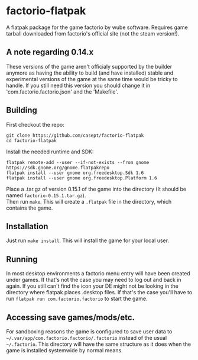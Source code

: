 # factorio-flatpak    

A flatpak package for the game factorio by wube software. Requires game tarball downloaded from factorio's official site (not the steam version!).     

## A note regarding 0.14.x      
These versions of the game aren't officialy supported by the builder anymore as having the ability to build (and have installed) stable and experimental versions of the game at the same time would be tricky to handle. If you still need this version you should change it in 'com.factorio.factorio.json' and the 'Makefile'.

## Building     
First checkout the repo:     
```
git clone https://github.com/casept/factorio-flatpak     
cd factorio-flatpak   
```

Install the needed runtime and SDK:        
```
flatpak remote-add --user --if-not-exists --from gnome https://sdk.gnome.org/gnome.flatpakrepo       
flatpak install --user gnome org.freedesktop.Sdk 1.6      
flatpak install --user gnome org.freedesktop.Platform 1.6          
```
Place a .tar.gz of version 0.15.1 of the game into the directory (It should be named `factorio-0.15.1.tar.gz`).     
Then run `make`. This will create a `.flatpak` file in the directory, which contains the game.     

## Installation      
Just run `make install`. This will install the game for your local user.     

## Running        
In most desktop environments a factorio menu entry will have been created under games. If that's not the case you may need to log out and back in again. If you still can't find the icon your DE might not be looking in the directory where flatpak places .desktop files. If that's the case you'll have to run `flatpak run com.factorio.factorio` to start the game.

## Accessing save games/mods/etc.
For sandboxing reasons the game is configured to save user data to `~/.var/app/com.factorio.factorio/.factorio` instead of the usual `~/.factorio`. This directory will have the same structure as it does when the game is installed systemwide by normal means.
